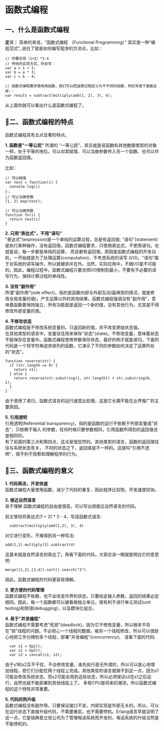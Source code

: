 # 函数式编程

## 一、什么是函数式编程

**定义：** 简单的来说，“函数式编程 （Functional Programming）” 其实是一种“编程范式”, 说白了就是如何编写程序的方法论。比如：

``` JS
// 你要实现（1+2）*3-4
// 传统的实现方式，你会写：
var a = 1 + 2;
var b = a * 3;
var c = b - 4;

// 函数式编程要求使⽤用函数，我们可以把运算过程定义为不不同的函数，然后写成下⾯面这样:：
var result = subtract(multiply(add(1, 2), 3), 4);

```  

从上面你就可以看出什么是函数式编程了。

## 二、函数式编程的特点

函数式编程具有五点显著的特点。

**1. 函数是"一等公民"**
所谓的 “一等公民”，其实就是说函数和其他数据类型的对象一样，处于平等的地位。可以对其赋值、可以当做参数传入另一个函数、也可以作为函数返回值。  

比如：

```JS
// 可以赋值
var test = function(i) {
  console.log(i)
}；
// 可以当做参数
[1, 2].map(test);

// 可以当做参数
function fn(i) {
  return test(i)
}
```

**2. 只用“表达式”，不用“语句”**  
"表达式"(expression)是⼀个单纯的运算过程，总是有返回值; "语句"(statement)是执行某种操作，没有返回值。函数式编程要求，只使⽤表达式，不使用语句。也就是说，每一步都是单纯的运算， ⽽且都有返回值。原因是函数式编程的开发动机，⼀开始就是为了处理运算(computation)，不考虑系统的读写 (I/O)。"语句"属于对系统的读写操作，所以就被排斥在外。当然，实际应用中，不做I/O是不可能的。因此，编程过程中，函数式编程只要求把I/O限制到最小，不要有不必要的读写行为，保持计算过程的单纯性。

**3. 没有“副作用”**  
所谓"副作用"(side effect)，指的是函数内部与外部互动(最典型的情况，就是修改全局变量的值)，产生运算以外的其他结果。函数式编程强调没有"副作用"，意味着函数要保持独⽴，所有功能就是返回一个新的值，没有其他行为，尤其是不得修改外部变量的值。

**4. 不修改状态**  
函数式编程是不修改系统变量的，只返回新的值，并不改变原始状态值。  
在其他类型的语言中，变量往往⽤来保存"状态"(state)。不修改变量，意味着状态不能保存在变量中。函数式编程使⽤参数保存状态，最好的例子就是递归。下⾯的代码是⼀个将字符串逆序排列的函数，它演示了不同的参数如何决定了运算所处的"状态"。

``` JS
function reverse(str) {
  if (str.length == 0) {
    return str;
  } else {
    return reverse(str.substring(1, str.length)) + str.substring(0, 1);
  }
}
```

由于使⽤了递归，函数式语⾔的运行速度⽐较慢，这是它⻓期不能在业界推广的主要原因。  

**5. 引用透明**  
引⽤透明(Referential transparency)，指的是函数的运行不依赖于外部变量或"状态"，只依赖于输入
的参数，任何时候只要参数相同，引⽤函数所得到的返回值总是相同的。  
有了前面的第三点和第四点，这点是很显然的。其他类型的语⾔，函数的返回值往往与系统状态有关，
不同的状态之下，返回值是不一样的。这就叫"引用不透明"，很不利于观察和理解程序的行为。  

## 三、函数式编程的意义  

**1. 代码简洁，开发快速**  
函数式编程大量使⽤函数，减少了代码的重复，因此程序⽐较短，开发速度较快。  

**2. 接近自然语言**  
易于理解 函数式编程的自由度很高，可以写出很接近自然语言的代码。

前⽂曾经将表达式(1 + 2) * 3 - 4，写成函数式语言:  

```JS
  subtract(multiply(add(1,2), 3), 4)  
```

对它进行变形，不难得到另一种写法:

```JS
add(1,2).multiply(3).subtract(4)  
```

这基本就是自然语言的表达了。再看下⾯的代码，⼤家应该一眼就能明白它的意思吧:

```JS
merge([1,2],[3,4]).sort().search("2")  
```

因此，函数式编程的代码更容易理解。  

**3. 更⽅便的代码管理**  
函数式编程不依赖、也不会改变外界的状态，只要给定输⼊参数，返回的结果必定相同。因此，每⼀个函数都可以被看做独⽴单元，很有利于进⾏单元测试(unit testing)和除错(debugging)，以及模块化组合。  

**4. 易于"并发编程"**  
函数式编程不需要考虑"死锁"(deadlock)，因为它不修改变量，所以根本不存在"锁"线程的问题。不必担心⼀个线程的数据，被另⼀个线程修改，所以可以很放⼼地把工作分摊到多个线程，部署"并发编程"(concurrency)。
请看下⾯的代码:

```JS
  var s1 = Op1();
  var s2 = Op2();
  var s3 = concat(s1, s2);
```

由于s1和s2互不干扰，不会修改变量，谁先执⾏是⽆所谓的，所以可以放⼼地增加线程，把它们分配在两个线程上完成。其他类型的语言就做不到这一点，因为s1可能会修改系统状态，⽽s2可能会⽤到这些状态，所以必须保证s2在s1之后运⾏，⾃然也就不能部署到其他线程上了。
多核CPU是将来的潮流，所以函数式编程的这个特性⾮常重要。  

**5. 代码的热升级**  
函数式编程没有副作⽤，只要保证接口不变，内部实现是外部无关的。所以，可以在运⾏状态下直接升级代码，不需要重启，也不需要停机。Erlang语⾔早就证明了这一点，它是瑞典爱立信公司为了管理电话系统⽽开发的，电话系统的升级当然是不能停机的。